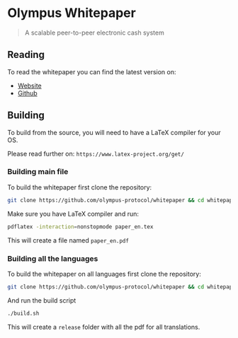 # Olympus Whitepaper

> A scalable peer-to-peer electronic cash system

## Reading

To read the whitepaper you can find the latest version on:

- [Website](https://oly.tech/whitepaper/paper_en.pdf)
- [Github](https://github.com/olympus-protocol/whitepaper/releases/latest)

## Building

To build from the source, you will need to have a LaTeX compiler for your OS.

Please read further on: `https://www.latex-project.org/get/`

### Building main file

To build the whitepaper first clone the repository:

```bash
git clone https://github.com/olympus-protocol/whitepaper && cd whitepaper
```

Make sure you have LaTeX compiler and run:

```bash
pdflatex -interaction=nonstopmode paper_en.tex
```

This will create a file named `paper_en.pdf`

### Building all the languages

To build the whitepaper on all languages first clone the repository:

```bash
git clone https://github.com/olympus-protocol/whitepaper && cd whitepaper
```

And run the build script

```bash
./build.sh
```

This will create a `release` folder with all the pdf for all translations.
